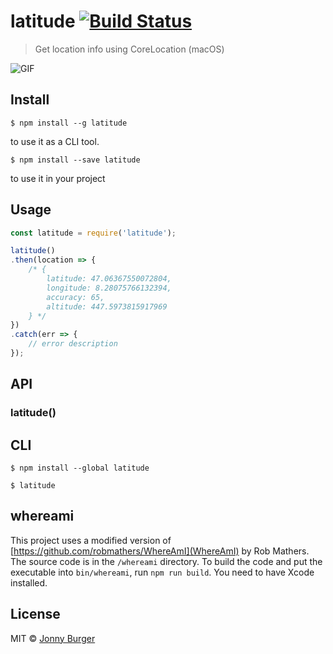 # latitude [![Build Status](https://travis-ci.org/JonnyBurger/latitude.svg?branch=master)](https://travis-ci.org/JonnyBurger/latitude)

> Get location info using CoreLocation (macOS)

![GIF](https://thumbs.gfycat.com/ClearLimitedIberianmole-size_restricted.gif)

## Install

```
$ npm install --g latitude
```

to use it as a CLI tool.

```
$ npm install --save latitude
```

to use it in your project

## Usage

```js
const latitude = require('latitude');

latitude()
.then(location => {
	/* {
		latitude: 47.06367550072804,
  		longitude: 8.28075766132394,
  		accuracy: 65,
		altitude: 447.5973815917969
	} */
})
.catch(err => {
	// error description
});
```


## API

### latitude()

## CLI

```
$ npm install --global latitude
```

```
$ latitude
```

## whereami

This project uses a modified version of [https://github.com/robmathers/WhereAmI](WhereAmI) by Rob Mathers.
The source code is in the `/whereami` directory. To build the code and put the executable into `bin/whereami`, run `npm run build`. You need to have Xcode installed.

## License

MIT © [Jonny Burger](http://jonny.io)
